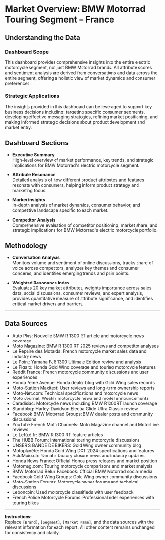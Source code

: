 # Market Overview: BMW Motorrad Touring Segment – France

## Understanding the Data

### Dashboard Scope
This dashboard provides comprehensive insights into the entire electric motorcycle segment, not just BMW Motorrad brands. All attribute scores and sentiment analysis are derived from conversations and data across the entire segment, offering a holistic view of market dynamics and consumer preferences.

### Strategic Applications
The insights provided in this dashboard can be leveraged to support key business decisions including: targeting specific consumer segments, developing effective messaging strategies, refining market positioning, and making informed strategic decisions about product development and market entry.

## Dashboard Sections

- **Executive Summary**  
  High-level overview of market performance, key trends, and strategic implications for BMW Motorrad's electric motorcycle segment.

- **Attribute Resonance**  
  Detailed analysis of how different product attributes and features resonate with consumers, helping inform product strategy and marketing focus.

- **Market Insights**  
  In-depth analysis of market dynamics, consumer behavior, and competitive landscape specific to each market.

- **Competitor Analysis**  
  Comprehensive evaluation of competitor positioning, market share, and strategic implications for BMW Motorrad's electric motorcycle portfolio.

## Methodology

- **Conversation Analysis**  
  Monitors volume and sentiment of online discussions, tracks share of voice across competitors, analyzes key themes and consumer concerns, and identifies emerging trends and pain points.

- **Weighted Resonance Index**  
  Evaluates 20 key market attributes, weights importance across sales data, social discussions, consumer reviews, and expert analysis, provides quantitative measure of attribute significance, and identifies critical market drivers and barriers.

---

## Data Sources

- Auto Plus: Nouvelle BMW R 1300 RT article and motorcycle news coverage
- Moto Magazine: BMW R 1300 RT 2025 reviews and competitor analyses
- Le Repaire des Motards: French motorcycle market sales data and industry news
- Le Point: Yamaha FJR 1300 Ultimate Edition review and analysis
- Le Figaro: Honda Gold Wing coverage and touring motorcycle features
- Reddit France: French motorcycle community discussions and user experiences
- Honda 7eme Avenue: Honda dealer blog with Gold Wing sales records
- Moto-Station Maxitest: User reviews and long-term ownership reports
- Moto-Net.com: Technical specifications and motorcycle news
- Moto Journal: Weekly motorcycle news and model announcements
- Caradisiac: Motorcycle news including BMW R1300RT launch coverage
- Standblog: Harley-Davidson Electra Glide Ultra Classic review
- Facebook BMW Motorrad Groups: BMW dealer posts and community discussions
- YouTube French Moto Channels: Moto Magazine channel and MotorLive reviews
- Le Lefûté.fr: BMW R 1300 RT feature articles
- The HUBB Forum: International touring motorcycle discussions
- UNSER'S BANDE DE BIKERS: Gold Wing owner community blog
- Motoplanète: Honda Gold Wing DCT 2024 specifications and features
- AcidMoto.ch: Yamaha factory closure news and industry updates
- Honda News France: Official Honda press releases and market position
- Motomag.com: Touring motorcycle comparisons and market analysis
- BMW Motorrad Belux Facebook: Official BMW Motorrad social media
- Facebook Gold Wing Groups: Gold Wing owner community discussions
- Moto-Station Forums: Motorcycle owner forums and technical discussions
- Leboncoin: Used motorcycle classifieds with user feedback
- French Police Motorcycle Forums: Professional rider experiences with touring bikes

---

**Instructions:**  
Replace `[Brand]`, `[Segment]`, `[Market Name]`, and the data sources with the relevant information for each report. All other content remains unchanged for consistency and clarity.